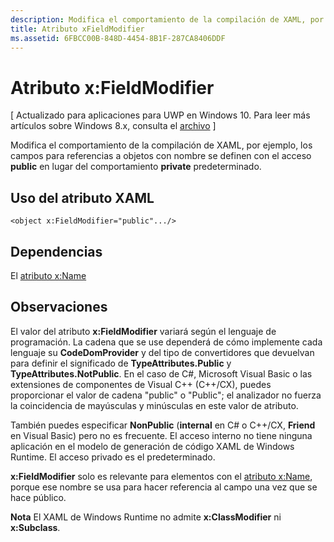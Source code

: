 ```yaml
---
description: Modifica el comportamiento de la compilación de XAML, por ejemplo, los campos para referencias a objetos con nombre se definen con el acceso público en lugar del comportamiento privado predeterminado.
title: Atributo xFieldModifier
ms.assetid: 6FBCC00B-848D-4454-8B1F-287CA8406DDF
---
```


# Atributo x:FieldModifier

\[ Actualizado para aplicaciones para UWP en Windows 10. Para leer más artículos sobre Windows 8.x, consulta el [archivo](http://go.microsoft.com/fwlink/p/?linkid=619132) \]

Modifica el comportamiento de la compilación de XAML, por ejemplo, los campos para referencias a objetos con nombre se definen con el acceso **public** en lugar del comportamiento **private** predeterminado.

## Uso del atributo XAML

``` syntax
<object x:FieldModifier="public".../>
```

## Dependencias

El [atributo x:Name](x-name-attribute.md)

## Observaciones

El valor del atributo **x:FieldModifier** variará según el lenguaje de programación. La cadena que se use dependerá de cómo implemente cada lenguaje su **CodeDomProvider** y del tipo de convertidores que devuelvan para definir el significado de **TypeAttributes.Public** y **TypeAttributes.NotPublic**. En el caso de C#, Microsoft Visual Basic o las extensiones de componentes de Visual C++ (C++/CX), puedes proporcionar el valor de cadena "public" o "Public"; el analizador no fuerza la coincidencia de mayúsculas y minúsculas en este valor de atributo.

También puedes especificar **NonPublic** (**internal** en C# o C++/CX, **Friend** en Visual Basic) pero no es frecuente. El acceso interno no tiene ninguna aplicación en el modelo de generación de código XAML de Windows Runtime. El acceso privado es el predeterminado.

**x:FieldModifier** solo es relevante para elementos con el [atributo x:Name](x-name-attribute.md), porque ese nombre se usa para hacer referencia al campo una vez que se hace público.

**Nota**  El XAML de Windows Runtime no admite **x:ClassModifier** ni **x:Subclass**.



<!--HONumber=Mar16_HO1-->


